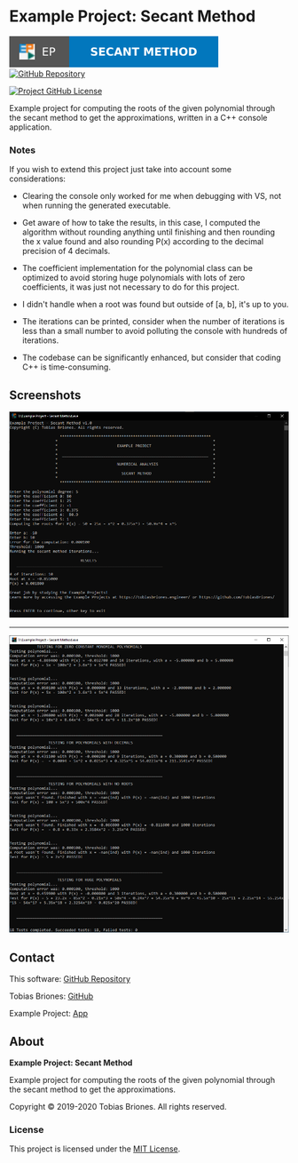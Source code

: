 # Example Project: Secant Method

[![EP](https://raw.githubusercontent.com/tobiasbriones/images/main/example-projects/example.math.numerical.polynomial.cpp.secant-method/ep-secant-method-badge.svg)](https://tobiasbriones.github.io/example-project/ep/secant-method)
&nbsp;
[![GitHub Repository](https://raw.githubusercontent.com/tobiasbriones/general-images/main/example-projects/badges/ep-gh-repo-badge.svg)](https://github.com/tobiasbriones/ep-secant-method)

[![Project GitHub License](https://img.shields.io/github/license/tobiasbriones/ep-secant-method.svg?style=flat-square)](https://github.com/tobiasbriones/ep-secant-method/blob/main/LICENSE)

Example project for computing the roots of the given polynomial through the secant method to get the
approximations, written in a C++ console application.

### Notes

If you wish to extend this project just take into account some considerations:

- Clearing the console only worked for me when debugging with VS, not when running the generated
  executable.

- Get aware of how to take the results, in this case, I computed the algorithm without rounding
  anything until finishing and then rounding the x value found and also rounding P(x) according to
  the decimal precision of 4 decimals.

- The coefficient implementation for the polynomial class can be optimized to avoid storing huge
  polynomials with lots of zero coefficients, it was just not necessary to do for this project.

- I didn't handle when a root was found but outside of [a, b], it's up to you.

- The iterations can be printed, consider when the number of iterations is less than a small number
  to avoid polluting the console with hundreds of iterations.

- The codebase can be significantly enhanced, but consider that coding C++ is time-consuming.

## Screenshots

![Screenshot 1](./docs/screenshot-1.png)

---

![Screenshot 2](./docs/screenshot-2.png)

## Contact

This software: [GitHub Repository](https://github.com/tobiasbriones/ep-secant-method)

Tobias Briones: [GitHub](https://github.com/tobiasbriones)

Example Project: [App](https://tobiasbriones.github.io/example-project)

## About

**Example Project: Secant Method**

Example project for computing the roots of the given polynomial through the secant method to get the
approximations.

Copyright © 2019-2020 Tobias Briones. All rights reserved.

### License

This project is licensed under the [MIT License](./LICENSE).
